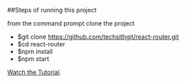 ##Steps of running this project

from the command prompt clone the project

* $git clone https://github.com/techsithgit/react-router.git
* $cd react-router
* $npm install
* $npm start

[Watch the Tutorial]().